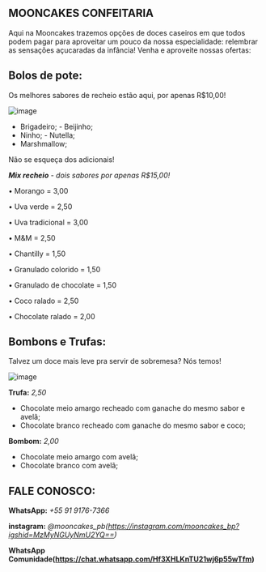 ## MOONCAKES CONFEITARIA

Aqui na Mooncakes trazemos opções de doces caseiros em que todos podem pagar para aproveitar um pouco da nossa especialidade: relembrar as sensações açucaradas da infância! Venha e aproveite nossas ofertas:

## Bolos de pote:
Os melhores sabores de recheio estão aqui, por apenas R$10,00!

![image](https://github.com/nowis1608/Moocake---confeitaria/assets/146089443/dd5d2fc5-a46c-479b-981b-8a98e6034d1d)

- Brigadeiro; - Beijinho;
- Ninho; - Nutella;
- Marshmallow;

Não se esqueça dos adicionais!

_**Mix recheio** - dois sabores por apenas R$15,00!_

• Morango = 3,00

• Uva verde = 2,50

• Uva tradicional = 3,00

• M&M = 2,50

• Chantilly = 1,50

• Granulado colorido = 1,50

• Granulado de chocolate = 1,50

• Coco ralado = 2,50

• Chocolate ralado = 2,00

## Bombons e Trufas:
Talvez um doce mais leve pra servir de sobremesa? Nós temos!

![image](https://github.com/nowis1608/Moocake---confeitaria/assets/146089443/0eedaa51-142b-48f3-9100-63235adb2f6b)

**Trufa:** *2,50*
- Chocolate meio amargo recheado com ganache do mesmo sabor e avelã;
- Chocolate branco recheado com ganache do mesmo sabor e coco;

**Bombom:** *2,00*
- Chocolate meio amargo com avelã;
- Chocolate branco com avelã;

## FALE CONOSCO:

**WhatsApp:** _+55 91 9176-7366_

**instagram:** *@mooncakes_pb(https://instagram.com/mooncakes_bp?igshid=MzMyNGUyNmU2YQ==)*

**WhatsApp Comunidade(https://chat.whatsapp.com/Hf3XHLKnTU21wj6p55wTfm)**

